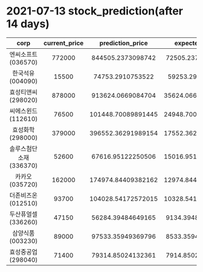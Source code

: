 # 2021-07-13 stock_prediction(after 14 days)

|   corp   |   current_price   |   prediction_price   |   expected_profit   |
|:--------:|:-----------------:|:--------------------:|:-------------------:|
|엔씨소프트(036570)|772000|844505.2373098742|72505.23730987415|
|한국석유(004090)|15500|74753.2910753522|59253.2910753522|
|효성티앤씨(298020)|878000|913624.0669084704|35624.066908470355|
|씨에스윈드(112610)|76500|101448.70089891445|24948.700898914452|
|효성화학(298000)|379000|396552.36291989154|17552.362919891544|
|솔루스첨단소재(336370)|52600|67616.95122250506|15016.951222505057|
|카카오(035720)|162000|174974.84409382162|12974.844093821623|
|더존비즈온(012510)|93700|104028.54172572015|10328.541725720148|
|두산퓨얼셀(336260)|47150|56284.39484649165|9134.394846491647|
|삼양식품(003230)|89000|97533.35949369796|8533.359493697964|
|효성중공업(298040)|71400|79314.85024132361|7914.850241323613|
